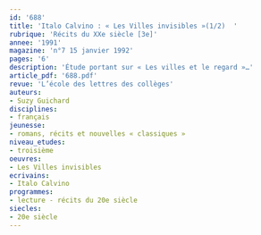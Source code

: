 ```yaml
---
id: '688'
title: 'Italo Calvino : « Les Villes invisibles »(1/2)  '
rubrique: 'Récits du XXe siècle [3e]'
annee: '1991'
magazine: 'n°7 15 janvier 1992'
pages: '6'
description: 'Étude portant sur « Les villes et le regard »…'
article_pdf: '688.pdf'
revue: 'L’école des lettres des collèges'
auteurs:
- Suzy Guichard
disciplines:
- français
jeunesse:
- romans, récits et nouvelles « classiques »
niveau_etudes:
- troisième
oeuvres:
- Les Villes invisibles
ecrivains:
- Italo Calvino
programmes:
- lecture - récits du 20e siècle
siecles:
- 20e siècle
---
```

